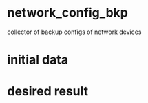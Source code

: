 # network_config_bkp
collector of backup configs of network devices

# initial data

# desired result
